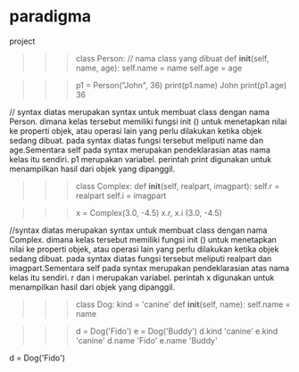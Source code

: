 # paradigma
project

>>> class Person: // nama class yang dibuat
	def __init__(self, name, age): 
		self.name = name
		self.age = age

		
>>> p1 = Person("John", 36)
>>> print(p1.name)
John
>>> print(p1.age)
36
>>> 
// syntax diatas merupakan syntax untuk membuat class dengan nama Person. dimana kelas tersebut memiliki
fungsi init () untuk menetapkan nilai ke properti objek, atau operasi lain yang perlu dilakukan ketika objek sedang dibuat. 
pada syntax diatas fungsi tersebut meliputi name dan age.Sementara self pada syntax merupakan pendeklarasian atas nama kelas itu sendiri.
p1 merupakan variabel.
perintah print digunakan untuk menampilkan hasil dari objek yang dipanggil.




>>> class Complex:
	def __init__(self, realpart, imagpart):
		self.r = realpart
		self.i = imagpart

		
>>> x = Complex(3.0, -4.5)
>>> x.r, x.i
(3.0, -4.5)

//syntax diatas merupakan syntax untuk membuat class dengan nama Complex. dimana kelas tersebut memiliki
fungsi init () untuk menetapkan nilai ke properti objek, atau operasi lain yang perlu dilakukan ketika objek sedang dibuat. 
pada syntax diatas fungsi tersebut meliputi realpart dan imagpart.Sementara self pada syntax merupakan pendeklarasian atas nama kelas itu sendiri.
r dan i merupakan variabel.
perintah x digunakan untuk menampilkan hasil dari objek yang dipanggil.








>>> class Dog:
	kind = 'canine'
	def __init__(self, name):
		self.name = name

		
>>> d = Dog('Fido')
>>> e = Dog('Buddy')
>>> d.kind
'canine'
>>> e.kind
'canine'
>>> d.name
'Fido'
>>> e.name
'Buddy'

d = Dog('Fido')
